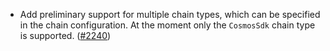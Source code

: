 *   Add preliminary support for multiple chain types, which can be specified in
    the chain configuration. At the moment only the `CosmosSdk` chain type is
    supported. ([#2240](https://github.com/informalsystems/ibc-rs/issues/2240))
